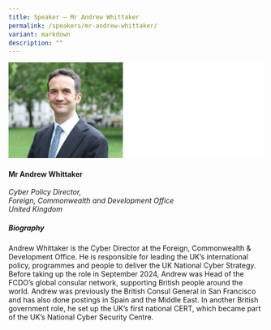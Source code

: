 ```yaml
---
title: Speaker – Mr Andrew Whittaker
permalink: /speakers/mr-andrew-whittaker/
variant: markdown
description: ""
---
```

![](/images/2025%20speakers/Andrew_Whittaker.png)
#### **Mr Andrew Whittaker**

*Cyber Policy Director,<br>Foreign, Commonwealth and Development Office<br>United Kingdom*

##### **Biography**
Andrew Whittaker is the Cyber Director at the Foreign, Commonwealth &amp; Development Office. He is responsible for leading the UK’s international policy, programmes and people to deliver the UK National Cyber Strategy. Before taking up the role in September 2024, Andrew was Head of the FCDO’s global consular network, supporting British people around the world. Andrew was previously the British Consul General in San Francisco and has also done postings in Spain and the Middle East. In another British government role, he set up the UK’s first national CERT, which became part of the UK’s National Cyber Security Centre.
